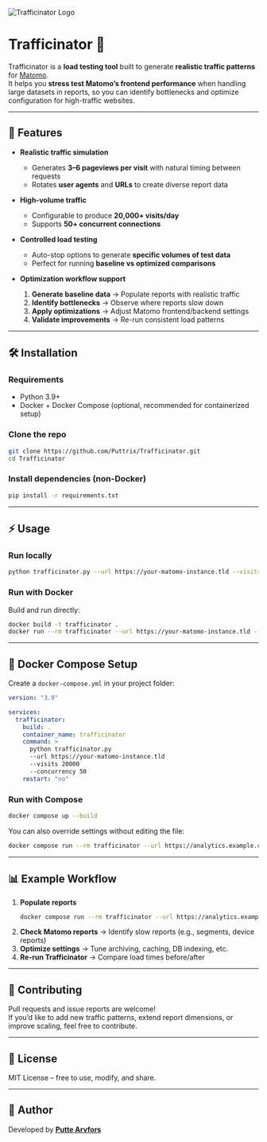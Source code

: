 ![Trafficinator Logo](A_digitally_designed_logo_titled_"TRAFFICINATOR"_f.png)

# Trafficinator 🦖

Trafficinator is a **load testing tool** built to generate **realistic traffic patterns** for [Matomo](https://matomo.org/).  
It helps you **stress test Matomo’s frontend performance** when handling large datasets in reports, so you can identify bottlenecks and optimize configuration for high-traffic websites.  

---

## 🚀 Features  

- **Realistic traffic simulation**  
  - Generates **3–6 pageviews per visit** with natural timing between requests  
  - Rotates **user agents** and **URLs** to create diverse report data  

- **High-volume traffic**  
  - Configurable to produce **20,000+ visits/day**  
  - Supports **50+ concurrent connections**  

- **Controlled load testing**  
  - Auto-stop options to generate **specific volumes of test data**  
  - Perfect for running **baseline vs optimized comparisons**  

- **Optimization workflow support**  
  1. **Generate baseline data** → Populate reports with realistic traffic  
  2. **Identify bottlenecks** → Observe where reports slow down  
  3. **Apply optimizations** → Adjust Matomo frontend/backend settings  
  4. **Validate improvements** → Re-run consistent load patterns  

---

## 🛠️ Installation  

### Requirements  
- Python 3.9+  
- Docker + Docker Compose (optional, recommended for containerized setup)  

### Clone the repo  
```bash
git clone https://github.com/Puttrix/Trafficinator.git
cd Trafficinator
```

### Install dependencies (non-Docker)  
```bash
pip install -r requirements.txt
```

---

## ⚡ Usage  

### Run locally  
```bash
python trafficinator.py --url https://your-matomo-instance.tld --visits 20000 --concurrency 50
```

### Run with Docker  
Build and run directly:  
```bash
docker build -t trafficinator .
docker run --rm trafficinator --url https://your-matomo-instance.tld --visits 20000 --concurrency 50
```

---

## 🐳 Docker Compose Setup  

Create a `docker-compose.yml` in your project folder:  

```yaml
version: "3.9"

services:
  trafficinator:
    build: .
    container_name: trafficinator
    command: >
      python trafficinator.py
      --url https://your-matomo-instance.tld
      --visits 20000
      --concurrency 50
    restart: "no"
```

### Run with Compose  
```bash
docker compose up --build
```

You can also override settings without editing the file:  
```bash
docker compose run --rm trafficinator --url https://analytics.example.com --visits 10000 --concurrency 20
```

---

## 📊 Example Workflow  

1. **Populate reports**  
   ```bash
   docker compose run --rm trafficinator --url https://analytics.example.com --visits 20000 --concurrency 30
   ```
2. **Check Matomo reports** → Identify slow reports (e.g., segments, device reports)  
3. **Optimize settings** → Tune archiving, caching, DB indexing, etc.  
4. **Re-run Trafficinator** → Compare load times before/after  

---

## 🤝 Contributing  

Pull requests and issue reports are welcome!  
If you’d like to add new traffic patterns, extend report dimensions, or improve scaling, feel free to contribute.  

---

## 📜 License  

MIT License – free to use, modify, and share.  

---

## 👤 Author  

Developed by **[Putte Arvfors](https://github.com/Puttrix)**  
